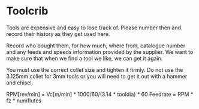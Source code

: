 # Toolcrib

Tools are expensive and easy to lose track of. Please number then and record their history as they get used here.

Record who bought them, for how much, where from, catalogue number and any feeds and speeds information provided by the supplier. We want to make sure that when we find a tool we like, we can get it again.

You must use the correct collet size and tighten it firmly. Do not use the 3.125mm collet for 3mm tools or you will need to get it out with a hammer and chisel.

RPM[rev/min] = Vc[m/min] * 1000/60/(3.14 * tooldia) * 60
Feedrate = RPM * fz * numflutes
